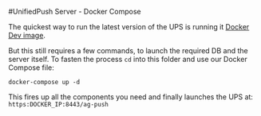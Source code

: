 #UnifiedPush Server - Docker Compose

The quickest way to run the latest version of the UPS is running it [Docker Dev image](https://github.com/jboss-dockerfiles/aerogear/tree/master/wildfly/unifiedpush-wildfly-dev#running-the-image).

But this still requires a few commands, to launch the required DB and the server itself. To fasten the process `cd` into this folder and use our Docker Compose file:

```
docker-compose up -d
```

This fires up all the components you need and finally launches the UPS at: `https:DOCKER_IP:8443/ag-push`
